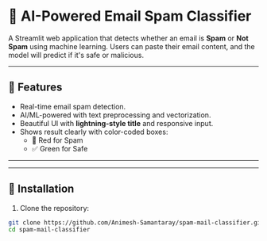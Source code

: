 # 📧 AI-Powered Email Spam Classifier

A Streamlit web application that detects whether an email is **Spam** or **Not Spam** using machine learning. Users can paste their email content, and the model will predict if it's safe or malicious.

---

## 🧰 Features

- Real-time email spam detection.
- AI/ML-powered with text preprocessing and vectorization.
- Beautiful UI with **lightning-style title** and responsive input.
- Shows result clearly with color-coded boxes:
  - 🚨 Red for Spam
  - ✅ Green for Safe

---



---

## 🚀 Installation

1. Clone the repository:

```bash
git clone https://github.com/Animesh-Samantaray/spam-mail-classifier.git
cd spam-mail-classifier
